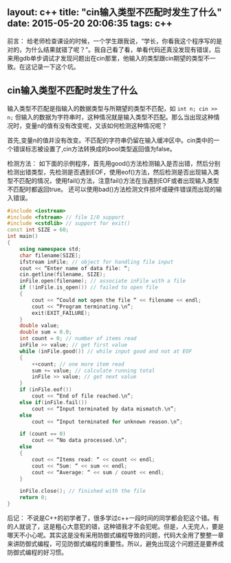 layout: c++
title: "cin输入类型不匹配时发生了什么"
date: 2015-05-20 20:06:35
tags: c++ 
---

前言：
给老师检查课设的时候，一个学生跟我说，“学长，你看我这个程序写的是对的，为什么结果就错了呢？”。我自己看了看，单看代码还真没发现有错误，后来用gdb单步调试才发现问题出在cin那里，他输入的类型跟cin期望的类型不一致。在这记录一下这个坑。

<!-- more --> 
## cin输入类型不匹配时发生了什么
输入类型不匹配是指输入的数据类型与所期望的类型不匹配，如 `int n; cin >> n;` 但输入的数据为字符串时，这种情况就是输入类型不匹配。那么当出现这种情况时，变量n的值有没有改变呢，又该如何检测这种情况呢？

首先,变量n的值并没有改变。不匹配的字符串仍留在输入缓冲区中。cin类中的一个错误标志被设置了,cin方法转换成的bool类型返回值为false。
 
检测方法：
如下面的示例程序，首先用good()方法检测输入是否出错，然后分别检测出错类型，先检测是否遇到EOF，使用eof()方法，然后检测是否出现输入类型不匹配的情况，使用fail()方法，注意fail()方法在当遇到EOF或者出现输入类型不匹配时都返回true。 还可以使用bad()方法检测文件损坏或硬件错误而出现的输入错误。

``` c++
#include <iostream>
#include <fstream> // file I/O support
#include <cstdlib> // support for exit()
const int SIZE = 60;
int main()
{
    using namespace std;
    char filename[SIZE];
    ifstream inFile; // object for handling file input
    cout << “Enter name of data file: “;
    cin.getline(filename, SIZE);
    inFile.open(filename); // associate inFile with a file
    if (!inFile.is_open()) // failed to open file
    {
        cout << “Could not open the file “ << filename << endl;
        cout << “Program terminating.\n”;
        exit(EXIT_FAILURE);
    }
    double value;
    double sum = 0.0;
    int count = 0; // number of items read
    inFile >> value; // get first value
    while (inFile.good()) // while input good and not at EOF
    {
        ++count; // one more item read
        sum += value; // calculate running total
        inFile >> value; // get next value
    }
    if (inFile.eof())
        cout << “End of file reached.\n”;
    else if(inFile.fail())
        cout << “Input terminated by data mismatch.\n”;
    else
        cout << “Input terminated for unknown reason.\n”;

    if (count == 0)
        cout << “No data processed.\n”;
    else
    {
        cout << “Items read: “ << count << endl;
        cout << “Sum: “ << sum << endl;
        cout << “Average: “ << sum / count << endl;
    }

    inFile.close(); // finished with the file
    return 0;
}
```

后记：
不说是C++的初学者了，很多学过c++一段时间的同学都会犯这个错。有的人就说了，这是粗心大意犯的错，这种错我才不会犯呢。但是，人无完人，要是哪天不小心呢。其实这是没有采用防御式编程导致的问题，代码大全用了整整一章来讲防御式编程，可见防御式编程的重要性。所以，避免出现这个问题还是要养成防御式编程的好习惯。
